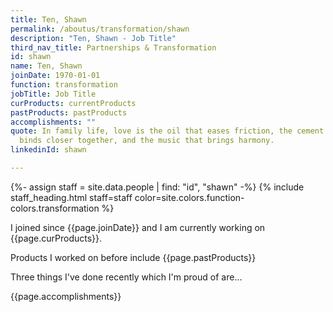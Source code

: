 ```yaml
---
title: Ten, Shawn
permalink: /aboutus/transformation/shawn
description: "Ten, Shawn - Job Title"
third_nav_title: Partnerships & Transformation
id: shawn
name: Ten, Shawn
joinDate: 1970-01-01
function: transformation
jobTitle: Job Title
curProducts: currentProducts
pastProducts: pastProducts
accomplishments: ""
quote: In family life, love is the oil that eases friction, the cement that
  binds closer together, and the music that brings harmony.
linkedinId: shawn

---
```


{%- assign staff = site.data.people | find: "id", "shawn" -%}
{% include staff_heading.html staff=staff color=site.colors.function-colors.transformation %}

<p>I joined since {{page.joinDate}} and I am currently working on {{page.curProducts}}.</p>

<p>Products I worked on before include {{page.pastProducts}}</p>

<p>Three things I've done recently which I'm proud of are...</p>
{{page.accomplishments}}
